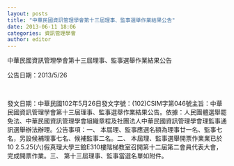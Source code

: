 ```yaml
---
layout: posts
title: "中華民國資訊管理學會第十三屆理事、監事選舉作業結果公告"
date: 2013-06-11 18:06
categories: 資訊管理學會
author: editor
---
```


中華民國資訊管理學會第十三屆理事、監事選舉作業結果公告

公告日期：2013/5/26

 

發文日期：中華民國102年5月26日發文字號：(102)CSIM字第046號主旨：中華民國資訊管理學會第十三屆理事、監事選舉作業結果公告。依據：人民團體選舉罷免法、中華民國資訊管理學會組織章程及社團法人中華民國資訊管理學會理監事通訊選舉辦法辦理。公告事項：一、 本屆理、監事應選名額為理事廿一名、監事七名，另設候補理事七名、候補監事二名。二、 本屆理、監事選舉開票作業業已於10 2.5.25(六)假真理大學三館E310樓階梯教室召開第十二屆第二會員代表大會，完成開票作業。三、 第十三屆理事、監事當選名單如附件。

 
